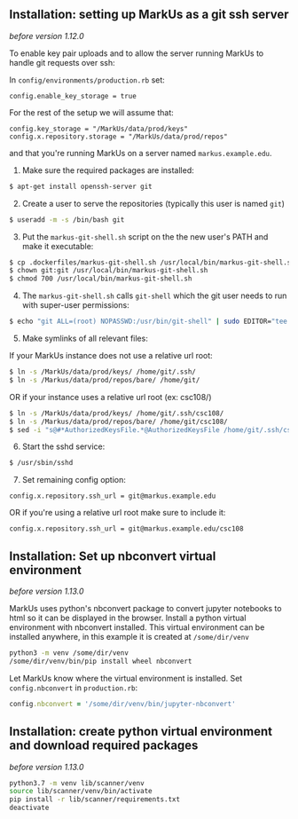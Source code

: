 


## Installation: setting up MarkUs as a git ssh server

_before version 1.12.0_

To enable key pair uploads and to allow the server running MarkUs to handle git requests over ssh:

In `config/environments/production.rb` set:

```
config.enable_key_storage = true
```

For the rest of the setup we will assume that:

```
config.key_storage = "/MarkUs/data/prod/keys"
config.x.repository.storage = "/MarkUs/data/prod/repos"
```

and that you're running MarkUs on a server named `markus.example.edu`.

1. Make sure the required packages are installed:

```sh
$ apt-get install openssh-server git
```

2. Create a user to serve the repositories (typically this user is named `git`)

```sh
$ useradd -m -s /bin/bash git
```

3. Put the `markus-git-shell.sh` script on the the new user's PATH and make it executable:

```sh
$ cp .dockerfiles/markus-git-shell.sh /usr/local/bin/markus-git-shell.sh
$ chown git:git /usr/local/bin/markus-git-shell.sh
$ chmod 700 /usr/local/bin/markus-git-shell.sh
```

4. The `markus-git-shell.sh` calls `git-shell` which the git user needs to run with super-user permissions:

```sh
$ echo "git ALL=(root) NOPASSWD:/usr/bin/git-shell" | sudo EDITOR="tee -a" visudo
```

5. Make symlinks of all relevant files:

If your MarkUs instance does not use a relative url root:

```sh
$ ln -s /MarkUs/data/prod/keys/ /home/git/.ssh/
$ ln -s /Markus/data/prod/repos/bare/ /home/git/
```

OR if your instance uses a relative url root (ex: csc108/)

```sh
$ ln -s /MarkUs/data/prod/keys/ /home/git/.ssh/csc108/
$ ln -s /Markus/data/prod/repos/bare/ /home/git/csc108/
$ sed -i "s@#*AuthorizedKeysFile.*@AuthorizedKeysFile /home/git/.ssh/csc108/authorized_keys@g" /etc/ssh/sshd_config
```

6. Start the sshd service:

```sh
$ /usr/sbin/sshd
```

7. Set remaining config option:

```
config.x.repository.ssh_url = git@markus.example.edu
```

OR if you're using a relative url root make sure to include it:

```
config.x.repository.ssh_url = git@markus.example.edu/csc108
```

## Installation: Set up nbconvert virtual environment

_before version 1.13.0_

MarkUs uses python's nbconvert package to convert jupyter notebooks to html so it can be displayed in the browser. Install a python virtual environment with nbconvert installed. This virtual environment can be installed anywhere, in this example it is created at `/some/dir/venv`

```bash
python3 -m venv /some/dir/venv
/some/dir/venv/bin/pip install wheel nbconvert
```

Let MarkUs know where the virtual environment is installed. Set `config.nbconvert` in `production.rb`:

```ruby
config.nbconvert = '/some/dir/venv/bin/jupyter-nbconvert'
```

## Installation: create python virtual environment and download required packages

_before version 1.13.0_

```bash
python3.7 -m venv lib/scanner/venv
source lib/scanner/venv/bin/activate
pip install -r lib/scanner/requirements.txt
deactivate
```
